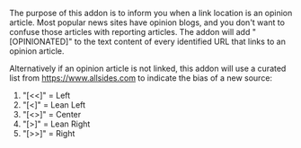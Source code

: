 The purpose of this addon is to inform you when a link location is an opinion article. Most popular news sites have opinion blogs, and you don't want to confuse those articles with reporting articles. The addon will add "[OPINIONATED]" to the text content of every identified URL that links to an opinion article.

Alternatively if an opinion article is not linked, this addon will use a curated list from https://www.allsides.com to indicate the bias of a new source:

1. "[<<]" = Left
1. "[<]"  = Lean Left
1. "[<>]" = Center
1. "[>]"  = Lean Right
1. "[>>]" = Right
